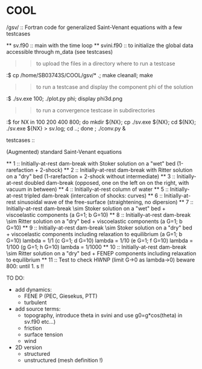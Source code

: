 COOL
====

/gsv/ :: Fortran code for generalized Saint-Venant equations with a few testcases

 ** sv.f90 :: main with the time loop
 ** svini.f90 :: to initialize the global data accessible through m_data (see testcases)

>> to upload the files in a directory where to run a testcase

  :$ cp /home/SB03743S/COOL/gsv/* .; make cleanall; make

>> to run a testcase and display the component phi of the solution

  :$  ./sv.exe 100; ./plot.py phi; display phi3d.png

>> to run a convergence testcase in subdirectories

  :$ for NX in 100 200 400 800; do mkdir ${NX}; cp ./sv.exe ${NX}; cd ${NX}; ./sv.exe ${NX} > sv.log; cd ..; done ; ./conv.py &

testcases ::

  (Augmented) standard Saint-Venant equations

  ** 1 :: Initially-at-rest dam-break with Stoker solution on a "wet" bed (1-rarefaction + 2-shock)
  ** 2 :: Initially-at-rest dam-break with Ritter solution on a "dry" bed (1-rarefaction + 2-shock without intermediate)
  ** 3 :: Initially-at-rest doubled dam-break (opposed, one on the left on on the right, with vacuum in between)
  ** 4 :: Initially-at-rest column of water 
  ** 5 :: Initially-at-rest tripled dam-break (intercation of shocks: curves)
  ** 6 :: Initially-at-rest sinusoidal wave of the free-surface (straightening, no dipersion)
  ** 7 :: Initially-at-rest dam-break \sim Stoker solution on a "wet" bed + viscoelastic components (a G=1; b G=10)
  ** 8 :: Initially-at-rest dam-break \sim Ritter solution on a "dry" bed + viscoelastic components (a G=1; b G=10)
  ** 9 :: Initially-at-rest dam-break \sim Stoker solution on a "dry" bed + viscoelastic components including relaxation to equilibrium 
          (a G=1; b G=10) lambda = 1/1 (c G=1; d G=10) lambda = 1/10 (e G=1; f G=10) lambda = 1/100 (g G=1; h G=10) lambda = 1/1000
  ** 10 :: Initially-at-rest dam-break \sim Ritter solution on a "dry" bed + FENEP components including relaxation to equilibrium 
  ** 11 :: Test to check HWNP (limit G->0 as lambda->0) beware 800: until 1. s !!


TO DO:

* add dynamics:
  - FENE P (PEC, Giesekus, PTT)
  - turbulent
* add source terms:
  - topography, introduce theta in svini and use g0=g*cos(theta) in sv.f90 etc...)
  - friction
  - surface tension
  - wind
* 2D version
  - structured
  - unstructured (mesh definition !)
